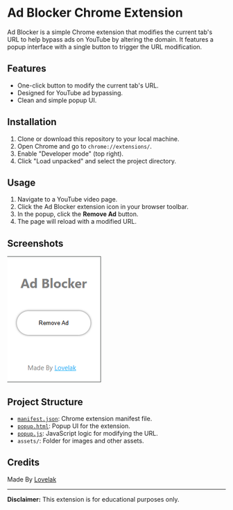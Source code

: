 # Ad Blocker Chrome Extension

Ad Blocker is a simple Chrome extension that modifies the current tab's URL to help bypass ads on YouTube by altering the domain. It features a popup interface with a single button to trigger the URL modification.

## Features

- One-click button to modify the current tab's URL.
- Designed for YouTube ad bypassing.
- Clean and simple popup UI.

## Installation

1. Clone or download this repository to your local machine.
2. Open Chrome and go to `chrome://extensions/`.
3. Enable "Developer mode" (top right).
4. Click "Load unpacked" and select the project directory.

## Usage

1. Navigate to a YouTube video page.
2. Click the Ad Blocker extension icon in your browser toolbar.
3. In the popup, click the **Remove Ad** button.
4. The page will reload with a modified URL.

## Screenshots

![App Screenshot](assets/Screenshot%202025-06-03%20140607.png)

## Project Structure

- [`manifest.json`](manifest.json): Chrome extension manifest file.
- [`popup.html`](popup.html): Popup UI for the extension.
- [`popup.js`](popup.js): JavaScript logic for modifying the URL.
- `assets/`: Folder for images and other assets.

## Credits

Made By [Lovelak](http://lovelak.rf.gd)

---

**Disclaimer:** This extension is for educational purposes only.
